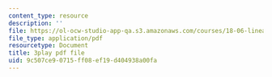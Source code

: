 ```yaml
---
content_type: resource
description: ''
file: https://ol-ocw-studio-app-qa.s3.amazonaws.com/courses/18-06-linear-algebra-spring-2010/9c507ce90715ff08ef19d404938a00fa_srxexLishgY.pdf
file_type: application/pdf
resourcetype: Document
title: 3play pdf file
uid: 9c507ce9-0715-ff08-ef19-d404938a00fa
---
```


